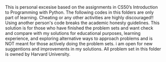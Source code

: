 This is personal excesise based on the assignments in CS50’s Introduction to Programming with Python. The following codes in this folders are only part of learning. Cheating or any other activities are highly discouraged!! Using another person's code breaks the academic honesty guidelines. This solution is for those who have finished the problem sets and want check and compare with my solutions for educational purposes, learning experience, and exploring alternative ways to approach problems and is NOT meant for those actively doing the problem sets. i am open for new suggentions and improvements in my solutions. All problem set in this folder is owned by Harvard University.
